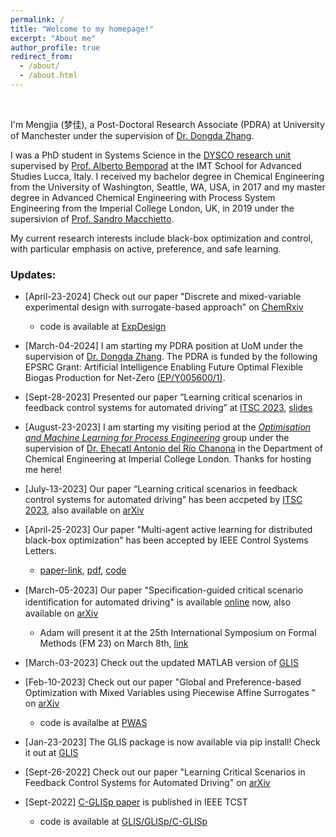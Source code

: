 ```yaml
---
permalink: /
title: "Welcome to my homepage!"
excerpt: "About me"
author_profile: true
redirect_from: 
  - /about/
  - /about.html
---
```

<br />

I'm Mengjia (梦佳), a Post-Doctoral Research Associate (PDRA) at University of Manchester under the supervision of [Dr. Dongda Zhang](https://research.manchester.ac.uk/en/persons/dongda.zhang). 

I was a PhD student in Systems Science in the [DYSCO research unit](http://dysco.imtlucca.it/) supervised by [Prof. Alberto Bemporad](http://cse.lab.imtlucca.it/~bemporad/) at the IMT School for Advanced Studies Lucca, Italy.
I received my bachelor degree in Chemical Engineering from the University of Washington, Seattle, WA, USA, in 2017 and my master degree in Advanced Chemical Engineering with Process System Engineering from the Imperial College London, UK, in 2019 under the supersivion of [Prof. Sandro Macchietto](https://www.imperial.ac.uk/people/s.macchietto). 

My current research interests include black-box optimization and control, with particular emphasis on active, preference, and safe learning.

### Updates:
- [April-23-2024] Check out our paper "Discrete and mixed-variable experimental design with surrogate-based approach" on [ChemRxiv](https://chemrxiv.org/engage/chemrxiv/article-details/6626a713418a5379b0674df2)
  - code is available at [ExpDesign](https://github.com/MolChemML/ExpDesign)

- [March-04-2024] I am starting my PDRA position at UoM under the supervision of [Dr. Dongda Zhang](https://research.manchester.ac.uk/en/persons/dongda.zhang). The PDRA is funded by the following EPSRC Grant: Artificial Intelligence Enabling Future Optimal Flexible Biogas Production for Net-Zero [(EP/Y005600/1)](https://gow.epsrc.ukri.org/NGBOViewGrant.aspx?GrantRef=EP/Y005600/1). 

- [Sept-28-2023] Presented our paper “Learning critical scenarios in feedback control systems for automated driving” at [ITSC 2023](https://2023.ieee-itsc.org/), [slides](http://mjzhu-p.github.io/files/2023-itsc_168_red.pdf)

- [August-23-2023] I am starting my visiting period at the [*Optimisation and Machine Learning for Process Engineering*](https://www.imperial.ac.uk/optimisation-and-machine-learning-for-process-engineering/about-us/) group under the supervision of [Dr. Ehecatl Antonio del Río Chanona](https://www.imperial.ac.uk/people/a.del-rio-chanona) in the Department of Chemical Engineering at Imperial College London. Thanks for hosting me here! 

- [July-13-2023] Our paper “Learning critical scenarios in feedback control systems for automated driving” has been accpeted by [ITSC 2023](https://2023.ieee-itsc.org/), also available on [arXiv](https://arxiv.org/pdf/2209.12586)

- [April-25-2023] Our paper "Multi-agent active learning for distributed black-box optimization" has been accepted by IEEE Control Systems Letters.
  
  - [paper-link](https://ieeexplore.ieee.org/document/10107979), [pdf](http://mjzhu-p.github.io/files/2023-dglis-lcss.pdf), [code](https://leon.idsia.ch/lib_download)

- [March-05-2023] Our paper "Speciﬁcation-guided critical scenario identiﬁcation for automated driving" is available [online](https://doi.org/10.1007/978-3-031-27481-7_35) now, also available on [arXiv](https://arxiv.org/pdf/2303.05139.pdf)
  
  - Adam will present it at the 25th International Symposium on Formal Methods (FM 23) on March 8th, [link](https://fm2023.isp.uni-luebeck.de/)

- [March-03-2023] Check out the updated MATLAB version of [GLIS](https://github.com/bemporad/GLIS_MATLAB)

- [Feb-10-2023] Check out our paper "Global and Preference-based Optimization with Mixed Variables using Piecewise Affine Surrogates " on [arXiv](https://arxiv.org/abs/2302.04686)
    
  - code is availalbe at [PWAS](https://github.com/mjzhu-p/PWAS)

- [Jan-23-2023] The GLIS package is now available via pip install! Check it out at [GLIS](https://github.com/bemporad/GLIS)

- [Sept-26-2022] Check out our paper "Learning Critical Scenarios in Feedback Control Systems for Automated Driving" on [arXiv](https://arxiv.org/abs/2209.12586)

- [Sept-2022] [C-GLISp paper](https://ieeexplore.ieee.org/abstract/document/9667199) is published in IEEE TCST

  - code is available at [GLIS/GLISp/C-GLISp](http://cse.lab.imtlucca.it/~bemporad/glis/)